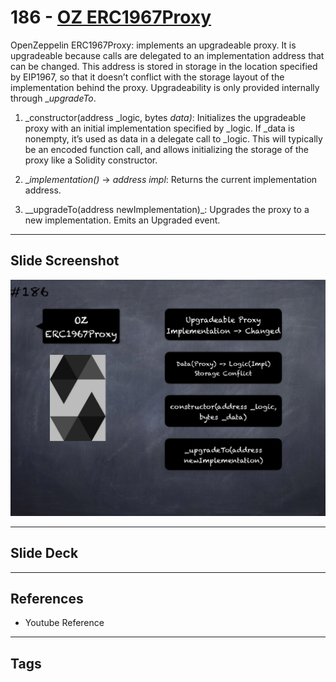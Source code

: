 # 186 - [OZ ERC1967Proxy](OZ%20ERC1967Proxy.md)
OpenZeppelin ERC1967Proxy: implements an upgradeable proxy. It is upgradeable because calls are delegated to an implementation address that can be changed. This address is stored in storage in the location specified by EIP1967, so that it doesn’t conflict with the storage layout of the implementation behind the proxy. Upgradeability is only provided internally through __upgradeTo_.

1.  _constructor(address _logic, bytes _data)_: Initializes the upgradeable proxy with an initial implementation specified by _logic. If _data is nonempty, it’s used as data in a delegate call to _logic. This will typically be an encoded function call, and allows initializing the storage of the proxy like a Solidity constructor.
    
2.  __implementation()_ → _address_ _impl_: Returns the current implementation address.
    
3.  __upgradeTo(address newImplementation)_: Upgrades the proxy to a new implementation. Emits an Upgraded event.
___
## Slide Screenshot
![186.png](../images/solidity201/186.png)
___
## Slide Deck

___
## References
- Youtube Reference
___
## Tags